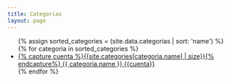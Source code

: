 ```yaml
---
title: Categorias
layout: page
---
```

<ul class="list-unstyled">
  {% assign sorted_categories = (site.data.categorias | sort: 'name') %}
  {% for categoria in sorted_categories %}
  <li>
    <a href="/categorias/{{ categoria.uri }}">
      {% capture cuenta %}{{site.categories[categoria.name] | size}}{% endcapture%}
      {{ categoria.name }}
       <span class="badge pull-right">{{cuenta}}</span>
    </a>
  </li>
  {% endfor %}
</ul>